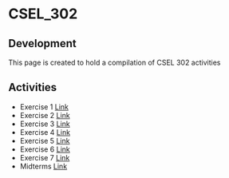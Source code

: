 # CSEL_302
## Development
This page is created to hold a compilation of CSEL 302 activities

## Activities
- Exercise 1 [Link](https://github.com/lZorol/CSEL_302/blob/main/Activities/Exercise_1.ipynb)
- Exercise 2 [Link](https://github.com/lZorol/CSEL_302/blob/main/Activities/2B_ARAT_EXER2.ipynb)
- Exercise 3 [Link](https://github.com/lZorol/CSEL_302/blob/main/Activities/2B_ARAT_EXER3.ipynb)
- Exercise 4 [Link](https://github.com/lZorol/CSEL_302/blob/main/Activities/2B_ARAT_EXER4.ipynb)
- Exercise 5 [Link](https://github.com/lZorol/CSEL_302/blob/main/Activities/2B_ARAT_EXER5.ipynb)
- Exercise 6 [Link](https://github.com/lZorol/CSEL_302/blob/main/Activities/2B_ARAT_EXER6.ipynb)
- Exercise 7 [Link](https://github.com/lZorol/CSEL_302/blob/main/Activities/2B_ARAT_EXER7.ipynb)
- Midterms [Link](https://github.com/lZorol/CSEL_302/blob/main/Activities/2B_ARAT_MIDTERM.ipynb)
